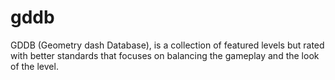 # gddb
GDDB (Geometry dash Database), is a collection of featured levels but rated with better standards that focuses on balancing the gameplay and the look of the level.
